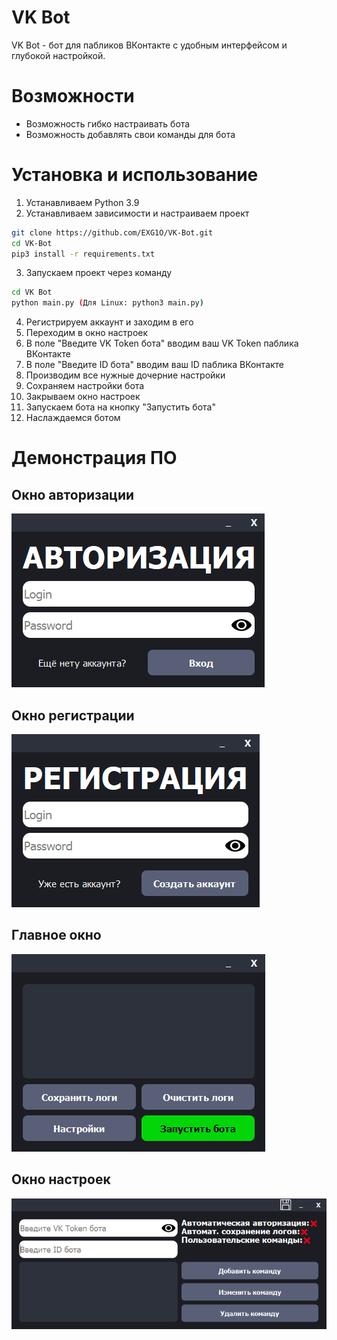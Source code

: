 # VK Bot
VK Bot - бот для пабликов ВКонтакте с удобным интерфейсом и глубокой настройкой.

# Возможности
- Возможность гибко настраивать бота
- Возможность добавлять свои команды для бота

# Установка и использование
1. Устанавливаем Python 3.9
2. Устанавливаем зависимости и настраиваем проект
```sh
git clone https://github.com/EXG1O/VK-Bot.git
cd VK-Bot
pip3 install -r requirements.txt
```
3. Запускаем проект через команду
```sh
cd VK Bot
python main.py (Для Linux: python3 main.py)
```
4. Регистрируем аккаунт и заходим в его
5. Переходим в окно настроек 
6. В поле "Введите VK Token бота" вводим ваш VK Token паблика ВКонтакте
7. В поле "Введите ID бота" вводим ваш ID паблика ВКонтакте
8. Производим все нужные дочерние настройки
9. Сохраняем настройки бота
10. Закрываем окно настроек 
11. Запускаем бота на кнопку "Запустить бота"
12. Наслаждаемся ботом

# Демонстрация ПО
## Окно авторизации
![software_authorization_window](Icons/authorization_window.png)
## Окно регистрации
![software_registration_window](Icons/registration_window.png)
## Главное окно
![software_main_window](Icons/main_window.png)
## Окно настроек
![software_settings_window](Icons/settings_window.png)
